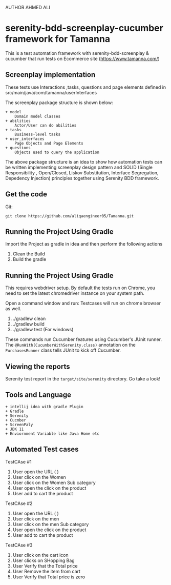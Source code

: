 AUTHOR AHMED ALI

# serenity-bdd-screenplay-cucumber framework for Tamanna

This is a test automation framework with serenity-bdd-screenplay & cucumber that run tests on Ecommerce site (https://www.tamanna.com/)
## Screenplay implementation

These tests use Interactions ,tasks, questions and page elements defined in src/main/java/com/tamanna/userInterfaces

The screenplay package structure is shown below:
````
+ model
    Domain model classes
+ abilities
    Actor/User can do abilities
+ tasks
    Business-level tasks
+ user_interfaces
    Page Objects and Page Elements
+ questions
    Objects used to query the application
````

The above package structure is an idea to show how automation tests can be written implementing
screenplay design pattern and SOLID (Single Responsibility , Open/Closed, Liskov Substitution,
Interface Segregation, Depedency Injection) principles together using Serenity BDD framework.


## Get the code

Git:

    git clone https://github.com/aliqaengineer05/Tamanna.git

## Running the Project Using Gradle
Import the Project as gradle in idea and then perform the following actions 

1. Clean the Build
2. Build the gradle

## Running the Project Using Gradle
This requires webdriver setup. By default the tests run on Chrome, you need to set the latest chromedriver instance on your system path.

Open a command window and run: Testcases will run on chrome browser as well.
1. ./gradlew clean
2.   ./gradlew build
3.  ./gradlew test  (For windows)

These commands run Cucumber features using Cucumber's JUnit runner. The `@RunWith(CucumberWithSerenity.class)` annotation on the `PurchasesRunner`
class tells JUnit to kick off Cucumber.

## Viewing the reports
Serenity test report in the `target/site/serenity` directory. Go take a look!



## Tools and Language
````
+ intellij idea with gradle Plugin
+ Gradle
+ Serenity
+ Cucmber
+ ScreenPaly
+ JDK 11
+ Enviornment Variable like Java Home etc
````

## Automated Test cases
TestCAse #1
1. User open the URL ( )
2. User click on the Women
3. User click on the Women Sub category
4. User open the click on the product
5. User add to cart the product

TestCAse #2
1. User open the URL ( )
2. User click on the men
3. User click on the men Sub category
4. User open the click on the product
5. User add to cart the product

TestCAse #3
1. User click on the cart icon
2. User clicks on SHopping Bag
3. User Verify that the Total price
4. User Remove the item from cart
5. User Verify that Total price is zero
